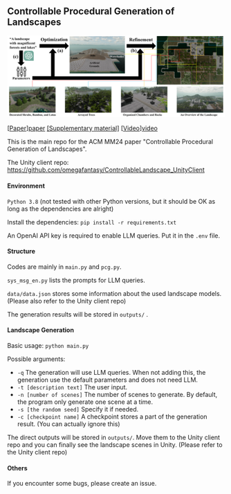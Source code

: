 ## Controllable Procedural Generation of Landscapes

![teaser](docs/teaser_new.png)

[[Paper]][paper] [[Supplementary material]][supp] [[Video]][video]

This is the main repo for the ACM MM24 paper "Controllable Procedural Generation of Landscapes".

The Unity client repo: https://github.com/omegafantasy/ControllableLandscape_UnityClient

#### Environment

`Python 3.8` (not tested with other Python versions, but it should be OK as long as the dependencies are alright)

Install the dependencies: `pip install -r requirements.txt`

An OpenAI API key is required to enable LLM queries. Put it in the `.env` file.

#### Structure

Codes are mainly in `main.py` and `pcg.py`.

`sys_msg_en.py` lists the prompts for LLM queries.

`data/data.json` stores some information about the used landscape models. (Please also refer to the Unity client repo)

The generation results will be stored in `outputs/` .

#### Landscape Generation

Basic usage: `python main.py`

Possible arguments:

- `-q` The generation will use LLM queries. When not adding this, the generation use the default parameters and does not need LLM.
- `-t [description text]` The user input.
- `-n [number of scenes]`  The number of scenes to generate. By default, the program only generate one scene at a time.
- `-s [the random seed]` Specify it if needed.
- `-c [checkpoint name]` A checkpoint stores a part of the generation result. (You can actually ignore this)

The direct outputs will be stored in `outputs/`. Move them to the Unity client repo and you can finally see the landscape scenes in Unity. (Please refer to the Unity client repo)

#### Others

If you encounter some bugs, please create an issue.

[paper]:https://openreview.net/pdf?id=RCD9rwbqt4
[supp]: https://github.com/omegafantasy/omegafantasy.github.io/blob/master/files/Controllable_Procedural_Generation_of_Landscapes__Supp.pdf
[video]: https://github.com/omegafantasy/omegafantasy.github.io/blob/master/files/controllable_landscape_mm24.mp4